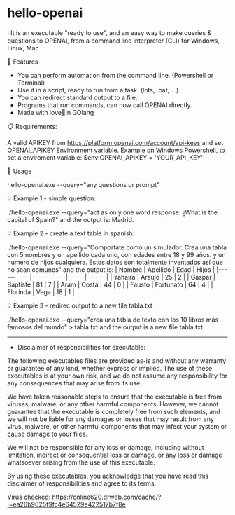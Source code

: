 # hello-openai
ℹ️ It is an executable "ready to use", and an easy way to make queries & questions to OPENAI, from a command line interpreter (CLI) for Windows, Linux, Mac

🚀 Features

+ You can perform automation from the command line. (Powershell or Terminal)
+ Use it in a script, ready to run from a task. (lots, .bat, ...)
+ You can redirect standard output to a file.
+ Programs that run commands, can now call OPENAI directly.
+ Made with love🤟in GOlang 

📋 Requirements: 

A valid APIKEY from https://platform.openai.com/account/api-keys
and set OPENAI_APIKEY Environment variable. Example on Windows Powershell, to set a enviroment variable: $env:OPENAI_APIKEY = 'YOUR_API_KEY'


🔧 Usage

hello-openai.exe --query="any questions or prompt"

💡 Example 1 - simple question:

./hello-openai.exe --query="act as only one word response: ¿What is the capital of Spain?"
and the output is:
  Madrid.
  
💡 Example 2 - create a text table in spanish:

./hello-openai.exe --query="Comportate como un simulador. Crea una tabla con 5 nombres y un apellido cada uno, con edades entre 18 y 99 años. y un numero de hijos cualquiera. Estos datos son totalmente inventados así que no sean comunes"
and the output is:
| Nombre    | Apellido   | Edad | Hijos |
|-----------|------------|------|-------|
| Yahaira   | Araujo     | 25   | 2     |
| Gaspar    | Baptiste   | 81   | 7     |
| Aram      | Costa      | 44   | 0     |
| Fausto    | Fortunato  | 64   | 4     |
| Florinda  | Vega       | 18   | 1     |

💡 Example 3 - redirec output to a new file tabla.txt :

./hello-openai.exe --query="crea una tabla de texto con los 10 libros más famosos del mundo" > tabla.txt
and the output is a new file tabla.txt

--------------------------------------------------------------------

* Disclaimer of responsibilities for executable:

The following executables files are provided as-is and without any warranty or guarantee of any kind, whether express or implied. The use of these executables is at your own risk, and we do not assume any responsibility for any consequences that may arise from its use.

We have taken reasonable steps to ensure that the executable is free from viruses, malware, or any other harmful components. However, we cannot guarantee that the executable is completely free from such elements, and we will not be liable for any damages or losses that may result from any virus, malware, or other harmful components that may infect your system or cause damage to your files.

We will not be responsible for any loss or damage, including without limitation, indirect or consequential loss or damage, or any loss or damage whatsoever arising from the use of this executable.

By using these executables, you acknowledge that you have read this disclaimer of responsibilities and agree to its terms.

Virus checked:  https://online620.drweb.com/cache/?i=ea26b9025f9fc4e64529e422517b7f8e
